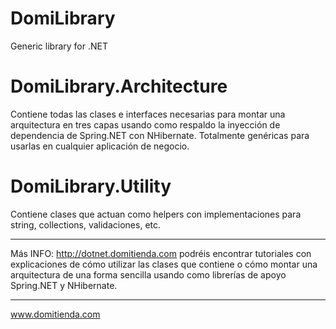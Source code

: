 DomiLibrary
===========
Generic library for .NET

DomiLibrary.Architecture
========================
Contiene todas las clases e interfaces necesarias para montar una arquitectura en
tres capas usando como respaldo la inyección de dependencia de Spring.NET con NHibernate. Totalmente genéricas para
usarlas en cualquier aplicación de negocio.

DomiLibrary.Utility
===================
Contiene clases que actuan como helpers con implementaciones para string, collections, validaciones, etc.

------------------
Más INFO: http://dotnet.domitienda.com podréis encontrar tutoriales con explicaciones de cómo utilizar las clases que contiene 
o cómo montar una arquitectura de una forma sencilla usando como librerías de apoyo Spring.NET y NHibernate.

------------------
www.domitienda.com
